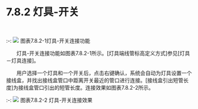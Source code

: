 # 7.8.2 灯具\-开关
<br/>

:-: ![](images/461.png)
图表7.8.2-1灯具\-开关连接功能

&emsp;&emsp;灯具\-开关连接功能如图表7.8.2-1所示。\[灯具端线管标高定义方式\]参见\[灯具－灯具连接\]。

&emsp;&emsp;用户选择一个灯具和一个开关后，点击右键确认，系统会自动为灯具设置一个接线盒，并找出接线盒管口中距离开关最近的管口进行连接。\[接线盒引出短管长度\]为接线盒管口引出的短管长度。连接效果如图表7.8.2-2所示。


:-: ![](images/462.png)
图表7.8.2-2 灯具\-开关连接效果